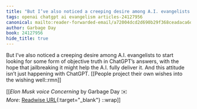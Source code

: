 ```yaml
---
title: "But I’ve also noticed a creeping desire among A.I. evangelists ..."
tags: openai chatgpt ai evangelism articles-24127956
canonical: mailto:reader-forwarded-email/a72004dcd2d690b29f368ceadaca6d72
author: Garbage Day
book: 24127956
hide_title: true
---
```


But I’ve also noticed a creeping desire among A.I. evangelists to start looking for some form of objective truth in ChatGPT’s answers, with the hope that jailbreaking it might help the A.I. fully deliver it. And this attitude isn’t just happening with ChatGPT.
[[People project their own wishes into the wishing well::rmn]]


[[<cite>_*Elon Musk voice* Concerning_</cite> by Garbage Day ✉️<br>
_More_: [Readwise URL](https://readwise.io/open/471639958){:target="_blank"}
::wrap]]